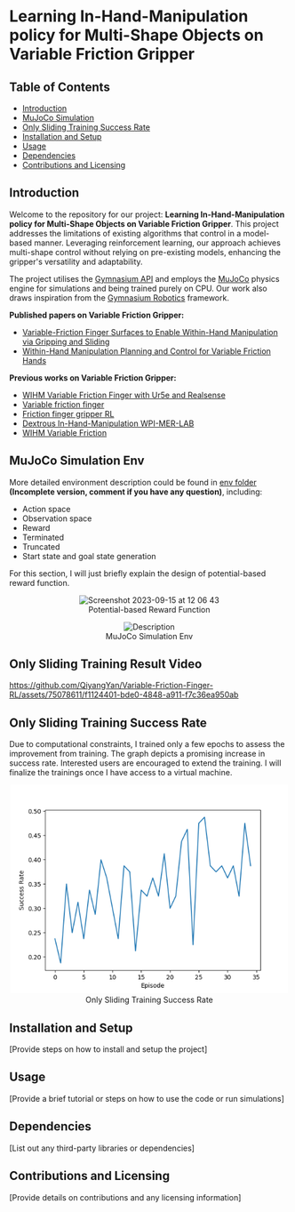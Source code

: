 # Learning In-Hand-Manipulation policy for Multi-Shape Objects on Variable Friction Gripper

## Table of Contents
- [Introduction](#introduction)
- [MuJoCo Simulation](#mujoco-simulation)
- [Only Sliding Training Success Rate](#only-sliding-training-success-rate)
- [Installation and Setup](#installation-and-setup)
- [Usage](#usage)
- [Dependencies](#dependencies)
- [Contributions and Licensing](#contributions-and-licensing)



## Introduction
Welcome to the repository for our project: **Learning In-Hand-Manipulation policy for Multi-Shape Objects on Variable Friction Gripper**. This project addresses the limitations of existing algorithms that control in a model-based manner. Leveraging reinforcement learning, our approach achieves multi-shape control without relying on pre-existing models, enhancing the gripper's versatility and adaptability.

The project utilises the [Gymnasium API](https://gymnasium.farama.org) and employs the [MuJoCo](https://mujoco.readthedocs.io/en/stable/overview.html) physics engine for simulations and being trained purely on CPU. Our work also draws inspiration from the [Gymnasium Robotics](https://robotics.farama.org) framework.

**Published papers on Variable Friction Gripper:**
* [Variable-Friction Finger Surfaces to Enable Within-Hand Manipulation via Gripping and Sliding](https://github.com/QiyangYan/Variable-Friction-Finger-RL/blob/461477be9c9c979466bd3d575dc51b07a4dfb78d/Gripper%20Paper/Variable-Friction%20Finger%20Surfaces%20to%20Enable%20Within-Hand%20Manipulation%20via%20Gripping%20and%20Sliding%20.pdf)
* [Within-Hand Manipulation Planning and Control for Variable Friction Hands](https://github.com/QiyangYan/Variable-Friction-Finger-RL/blob/461477be9c9c979466bd3d575dc51b07a4dfb78d/Gripper%20Paper/Within-Hand%20Manipulation%20Planning%20and%20Control%20for%20Variable%20Friction%20Hands.pdf)

**Previous works on Variable Friction Gripper:**
* [WIHM Variable Friction Finger with Ur5e and Realsense](https://github.com/QiyangYan/WIHM-Variable-Friction-Finger-with-Ur5e-and-Realsense)
* [Variable friction finger](https://github.com/gokul-gokz/Variable_friction_finger)
* [Friction finger gripper RL](https://github.com/gokul-gokz/Friction_finger_gripper_RL)
* [Dextrous In-Hand-Manipulation WPI-MER-LAB](https://github.com/kgnandanwar/Dextrous-In-Hand-Manipulation-WPI-MER-LAB-)
* [WIHM Variable Friction](https://github.com/asahin1/wihm-variable-friction)

## MuJoCo Simulation Env
More detailed environment description could be found in [env folder](https://github.com/QiyangYan/Variable-Friction-Finger-RL/tree/d7c8c5fd4040c6a2accb320689bcc0b9869805e3/Gymnasium%20Variable%20Friction) **(Incomplete version, comment if you have any question)**, including:
* Action space
* Observation space
* Reward
* Terminated
* Truncated
* Start state and goal state generation

For this section, I will just briefly explain the design of potential-based reward function.
<p align="center">
<img width="416" alt="Screenshot 2023-09-15 at 12 06 43" src="https://github.com/QiyangYan/Variable-Friction-Finger-RL/assets/75078611/8174c65d-b5af-40f5-9b55-b50ed50e6bb2">
<br>
  Potential-based Reward Function
</p>



<p align="center">
  <img src="https://github.com/QiyangYan/Variable-Friction-Finger-RL/assets/75078611/77284c8d-a8d7-46dd-aa4c-ed08e54e5a95" alt="Description" width="400">
  <br>
  MuJoCo Simulation Env
</p>


## Only Sliding Training Result Video


https://github.com/QiyangYan/Variable-Friction-Finger-RL/assets/75078611/f1124401-bde0-4848-a911-f7c36ea950ab



## Only Sliding Training Success Rate
Due to computational constraints, I trained only a few epochs to assess the improvement from training. The graph depicts a promising increase in success rate. Interested users are encouraged to extend the training. I will finalize the trainings once I have access to a virtual machine.

<p align="center">
  <img src="https://github.com/QiyangYan/Variable-Friction-Finger-RL/blob/327072ebf893b805a54f24c8bbe9e5ed9a81b635/success_rate.png" alt="Description" width="500">
  <br>
  Only Sliding Training Success Rate
</p>


## Installation and Setup
[Provide steps on how to install and setup the project]



## Usage
[Provide a brief tutorial or steps on how to use the code or run simulations]



## Dependencies
[List out any third-party libraries or dependencies]

## Contributions and Licensing
[Provide details on contributions and any licensing information]
